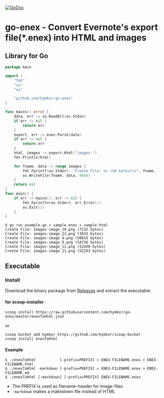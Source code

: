 [![GoDoc](https://godoc.org/github.com/hymkor/go-enex?status.svg)](https://godoc.org/github.com/hymkor/go-enex)

go-enex - Convert Evernote's export file(\*.enex) into HTML and images
==================================================

Library for Go
--------------

```example.go
package main

import (
    "fmt"
    "io"
    "os"

    "github.com/hymkor/go-enex"
)

func mains() error {
    data, err := io.ReadAll(os.Stdin)
    if err != nil {
        return err
    }
    export, err := enex.Parse(data)
    if err != nil {
        return err
    }
    html, images := export.Html("images-")
    fmt.Println(html)

    for fname, data := range images {
        fmt.Fprintf(os.Stderr, "Create File: %s (%d bytes)\n", fname, len(data))
        os.WriteFile(fname, data, 0666)
    }
    return nil
}
func main() {
    if err := mains(); err != nil {
        fmt.Fprintln(os.Stderr, err.Error())
        os.Exit(1)
    }
}
```

```
$ go run example.go < sample.enex > sample.html
Create File: images-image_19.png (7232 bytes)
Create File: images-image_21.png (3633 bytes)
Create File: images-image_4.png (50815 bytes)
Create File: images-image_9.png (54726 bytes)
Create File: images-image_11.png (52430 bytes)
Create File: images-image_13.png (52293 bytes)
```

Executable
-----------

### Install

Download the binary package from [Releases](https://github.com/hymkor/go-enex/releases) and extract the executable.

#### for scoop-installer

```
scoop install https://raw.githubusercontent.com/hymkor/go-enex/master/enexToHtml.json
```

or

```
scoop bucket add hymkor https://github.com/hymkor/scoop-bucket
scoop install enexToHtml
```

#### Example

```
$ ./enexToHtml           [-prefix=PREFIX] < ENEX-FILENAME.enex > ENEX-FILENAME.html
$ ./enexToHtml -markdown [-prefix=PREFIX] < ENEX-FILENAME.enex > ENEX-FILENAME.md
$ ./enexToHtml [-markdown] [-prefix=PREFIX] ENEX-FILENAME.enex
```

- The PREFIX is used as filename-header for image-files.
- `-markdown` makes a makedown file instead of HTML

